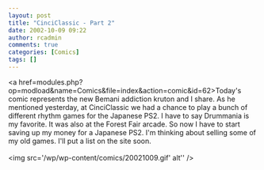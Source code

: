 ```yaml
---
layout: post
title: "CinciClassic - Part 2"
date: 2002-10-09 09:22
author: rcadmin
comments: true
categories: [Comics]
tags: []
---
```

<a href=modules.php?op=modload&name=Comics&file=index&action=comic&id=62>Today's comic</a> represents the new Bemani addiction kruton and I share. As he mentioned yesterday, at CinciClassic we had a chance to play a bunch of different rhythm games for the Japanese PS2. I have to say Drummania is my favorite. It was also at the Forest Fair arcade. So now I have to start saving up my money for a Japanese PS2. I'm thinking about selling some of my old games. I'll put a list on the site soon.<br /><br /><!--more--><img src='/wp/wp-content/comics/20021009.gif' alt'' />
